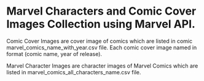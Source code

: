 <h1> Marvel Characters and Comic Cover Images Collection using Marvel API.</h1>

<p>Comic Cover Images are cover image of comics which are listed in comic marvel_comics_name_with_year.csv file. Each comic cover image named in format (comic name, year of release).</p>

<p>Marvel Character Images are character images of Marvel Comics which are listed in marvel_comics_all_characters_name.csv file.</p>
